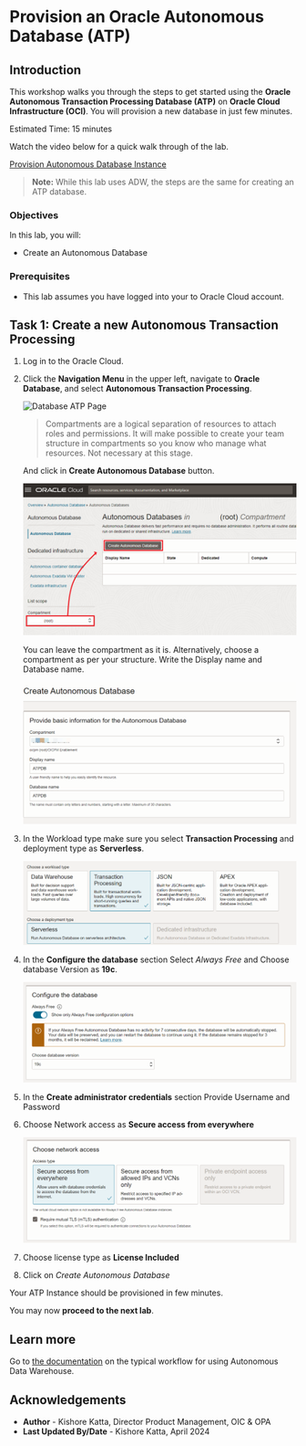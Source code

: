 # Provision an Oracle Autonomous Database (ATP)

## Introduction

This workshop walks you through the steps to get started using the **Oracle Autonomous Transaction Processing Database (ATP)** on **Oracle Cloud Infrastructure (OCI)**. You will provision a new database in just few minutes.

Estimated Time: 15 minutes

Watch the video below for a quick walk through of the lab.

[Provision Autonomous Database Instance](youtube:a6Jm7lYaCWI)

> **Note:**  While this lab uses ADW, the steps are the same for creating an ATP database.

### Objectives

In this lab, you will:
- Create an Autonomous Database

### Prerequisites

- This lab assumes you have logged into your to Oracle Cloud account.

## Task 1: Create a new Autonomous Transaction Processing

1.  Log in to the Oracle Cloud.

2.  Click the **Navigation Menu** in the upper left, navigate to **Oracle Database**, and select **Autonomous Transaction Processing**.

    ![Database ATP Page](https://oracle-livelabs.github.io/common/images/console/database-atp.png " ")

    > Compartments are a logical separation of resources to attach roles and permissions. It will make possible to create your team structure in compartments so you know who manage what resources. Not necessary at this stage.

    And click in **Create Autonomous Database** button.

    ![ATP Selection](./images/atps.png)

    You can leave the compartment as it is. Alternatively, choose a compartment as per your structure. Write the Display name and Database name.

    ![ATP Database Name](./images/atp-creation-1.png)

3.  In the Workload type make sure you select **Transaction Processing** and deployment type as **Serverless**.

    ![ATP Workload Type](./images/atp-creation-2.png)

4.  In the **Configure the database** section Select *Always Free* and Choose database Version as **19c**.

    ![ATP Configure DB](./images/atp-creation-3.png)

5.  In the **Create administrator credentials** section Provide Username and Password

6.  Choose Network access as **Secure access from everywhere**

    ![ATP Network Type](./images/atp-creation-4.png)

7.  Choose license type as **License Included**

8.  Click on *Create Autonomous Database*

Your ATP Instance should be provisioned in few minutes.

You may now **proceed to the next lab**.

## Learn more

Go to [the documentation](https://docs.oracle.com/en/cloud/paas/autonomous-data-warehouse-cloud/user/autonomous-workflow.html#GUID-5780368D-6D40-475C-8DEB-DBA14BA675C3) on the typical workflow for using Autonomous Data Warehouse.

## Acknowledgements

* **Author** - Kishore Katta, Director Product Management, OIC & OPA
* **Last Updated By/Date** - Kishore Katta, April 2024
